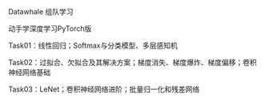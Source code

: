 Datawhale 组队学习

动手学深度学习PyTorch版

Task01：线性回归；Softmax与分类模型、多层感知机

Task02：过拟合、欠拟合及其解决方案；梯度消失、梯度爆炸、梯度偏移；卷积神经网络基础

Task03：LeNet；卷积神经网络进阶；批量归一化和残差网络
